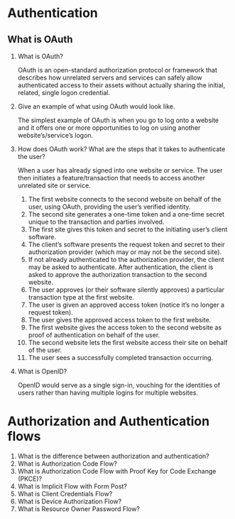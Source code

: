 # Authentication

## What is OAuth
1. What is OAuth?

    OAuth is an open-standard authorization protocol or framework that describes how unrelated servers and services can safely allow authenticated access to their assets without actually sharing the initial, related, single logon credential.

2. Give an example of what using OAuth would look like.

    The simplest example of OAuth is when you go to log onto a website and it offers one or more opportunities to log on using another website’s/service’s logon.

3. How does OAuth work? What are the steps that it takes to authenticate the user?

    When a user has already signed into one website or service. The user then initiates a feature/transaction that needs to access another unrelated site or service.

    1. The first website connects to the second website on behalf of the user, using OAuth, providing the user’s verified identity.
    2. The second site generates a one-time token and a one-time secret unique to the transaction and parties involved.
    3. The first site gives this token and secret to the initiating user’s client software.
    4. The client’s software presents the request token and secret to their authorization provider (which may or may not be the second site).
    5. If not already authenticated to the authorization provider, the client may be asked to authenticate. After authentication, the client is asked to approve the authorization transaction to the second website.
    6. The user approves (or their software silently approves) a particular transaction type at the first website.
    7. The user is given an approved access token (notice it’s no longer a request token).
    8. The user gives the approved access token to the first website.
    9. The first website gives the access token to the second website as proof of authentication on behalf of the user.
    10. The second website lets the first website access their site on behalf of the user.
    11. The user sees a successfully completed transaction occurring.


4. What is OpenID?


    OpenID would serve as a single sign-in, vouching for the identities of users rather than having multiple logins for multiple websites.



# Authorization and Authentication flows
1. What is the difference between authorization and authentication?
2. What is Authorization Code Flow?
3. What is Authorization Code Flow with Proof Key for Code Exchange (PKCE)?
4. What is Implicit Flow with Form Post?
5. What is Client Credentials Flow?
6. What is Device Authorization Flow?
7. What is Resource Owner Password Flow?